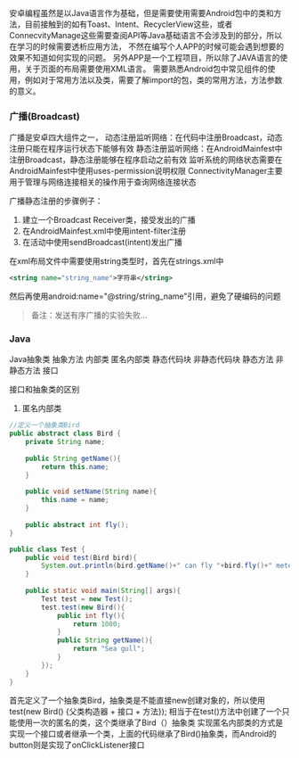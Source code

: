 安卓编程虽然是以Java语言作为基础，但是需要使用需要Android包中的类和方法，目前接触到的如有Toast、Intent、RecyclerView这些，或者ConnecvityManage这些需要查阅API等Java基础语言不会涉及到的部分，所以在学习的时候需要透析应用方法， 不然在编写个人APP的时候可能会遇到想要的效果不知道如何实现的问题。
另外APP是一个工程项目，所以除了JAVA语言的使用，关于页面的布局需要使用XML语言。
需要熟悉Android包中常见组件的使用，例如对于常用方法以及类，需要了解import的包，类的常用方法，方法参数的意义。

### 广播(Broadcast)
广播是安卓四大组件之一，
动态注册监听网络：在代码中注册Broadcast，动态注册只能在程序运行状态下能够有效
静态注册监听网络：在AndroidMainfest中注册Broadcast，静态注册能够在程序启动之前有效
监听系统的网络状态需要在AndroidMainfest中使用uses-permission说明权限
ConnectivityManager主要用于管理与网络连接相关的操作用于查询网络连接状态

广播静态注册的步骤例子：
1. 建立一个Broadcast Receiver类，接受发出的广播
2. 在AndroidMainfest.xml中使用intent-filter注册
3. 在活动中使用sendBroadcast(intent)发出广播

在xml布局文件中需要使用string类型时，首先在strings.xml中
```xml
<string name="string_name">字符串</string>
```
然后再使用android:name="@string/string_name"引用，避免了硬编码的问题

>备注：发送有序广播的实验失败...


### Java
Java抽象类 抽象方法 内部类 匿名内部类
静态代码块 非静态代码块
静态方法 非静态方法
接口

接口和抽象类的区别

1. 匿名内部类
```java 
//定义一个抽象类Bird
public abstract class Bird {
	private String name;
	
	public String getName(){
		return this.name;
	}
	
	public void setName(String name){
		this.name = name;
	}
	
	public abstract int fly();
}

public class Test {
	public void test(Bird bird){
		System.out.println(bird.getName()+" can fly "+bird.fly()+" meters");
	}
	
	public static void main(String[] args){
		Test test = new Test();
		test.test(new Bird(){
			public int fly(){
				return 1000;
			}
			public String getName(){
				return "Sea gull";
			}
		});
	}
}
```
首先定义了一个抽象类Bird，抽象类是不能直接new创建对象的，所以使用test(new Bird() {父类构造器 + 接口 + 方法});
相当于在test()方法中创建了一个只能使用一次的匿名的类，这个类继承了Bird（）抽象类
实现匿名内部类的方式是实现一个接口或者继承一个类，上面的代码继承了Bird()抽象类，而Android的button则是实现了onClickListener接口
